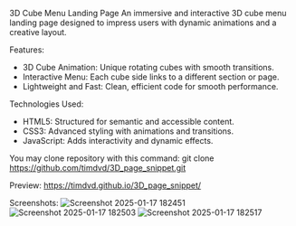 3D Cube Menu Landing Page
An immersive and interactive 3D cube menu landing page designed to impress users with dynamic animations and a creative layout.

Features:
 - 3D Cube Animation: Unique rotating cubes with smooth transitions.
 - Interactive Menu: Each cube side links to a different section or page.
 - Lightweight and Fast: Clean, efficient code for smooth performance.

Technologies Used:
 - HTML5: Structured for semantic and accessible content.
 - CSS3: Advanced styling with animations and transitions.
 - JavaScript: Adds interactivity and dynamic effects.

You may clone repository with this command: 
git clone https://github.com/timdvd/3D_page_snippet.git

Preview: https://timdvd.github.io/3D_page_snippet/

Screenshots:
![Screenshot 2025-01-17 182451](https://github.com/user-attachments/assets/4231087f-c55a-4b37-acc0-9a37a4b6b92b)
![Screenshot 2025-01-17 182503](https://github.com/user-attachments/assets/71eb510a-3d09-4a19-a574-38da0e132fa2)
![Screenshot 2025-01-17 182517](https://github.com/user-attachments/assets/0cb817bb-4977-4509-ab76-5ac31b286f10)

